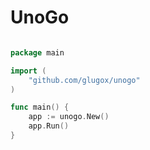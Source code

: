 # UnoGo

```go

package main

import (
	"github.com/glugox/unogo"
)

func main() {
	app := unogo.New()
	app.Run()
}
```